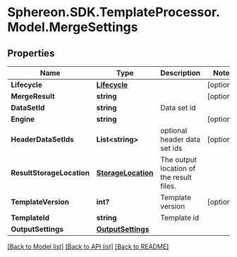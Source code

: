 # Sphereon.SDK.TemplateProcessor.Model.MergeSettings
## Properties

Name | Type | Description | Notes
------------ | ------------- | ------------- | -------------
**Lifecycle** | [**Lifecycle**](Lifecycle.md) |  | [optional] 
**MergeResult** | **string** |  | [optional] 
**DataSetId** | **string** | Data set id | 
**Engine** | **string** |  | [optional] 
**HeaderDataSetIds** | **List&lt;string&gt;** | optional header data set ids | [optional] 
**ResultStorageLocation** | [**StorageLocation**](StorageLocation.md) | The output location of the result files. | 
**TemplateVersion** | **int?** | Template version | [optional] 
**TemplateId** | **string** | Template id | 
**OutputSettings** | [**OutputSettings**](OutputSettings.md) |  | 

[[Back to Model list]](../README.md#documentation-for-models) [[Back to API list]](../README.md#documentation-for-api-endpoints) [[Back to README]](../README.md)

